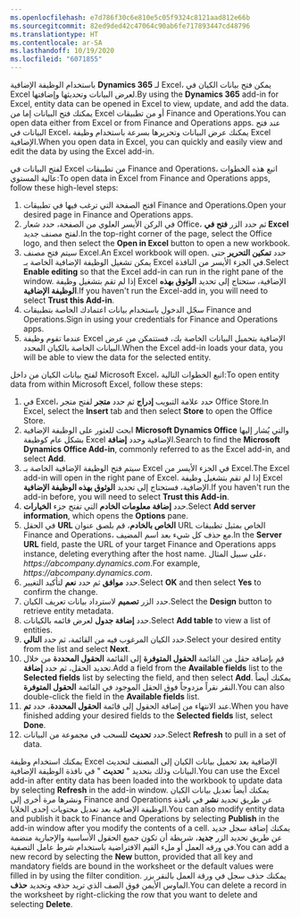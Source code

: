 ```yaml
---
ms.openlocfilehash: e7d786f30c6e810e5c05f9324c8121aad812e66b
ms.sourcegitcommit: 82ed9ded42c47064c90ab6fe717893447cd48796
ms.translationtype: HT
ms.contentlocale: ar-SA
ms.lasthandoff: 10/19/2020
ms.locfileid: "6071855"
---
```


<span data-ttu-id="1a977-101">باستخدام الوظيفة الإضافية **Dynamics 365** لـ Excel، يمكن فتح بيانات الكيان في Excel لعرض البيانات وتحديثها وإضافتها.</span><span class="sxs-lookup"><span data-stu-id="1a977-101">By using the **Dynamics 365** add-in for Excel, entity data can be opened in Excel to view, update, and add the data.</span></span> <span data-ttu-id="1a977-102">يمكنك فتح البيانات إما من Excel أو من تطبيقات Finance and Operations.</span><span class="sxs-lookup"><span data-stu-id="1a977-102">You can open data either from Excel or from Finance and Operations apps.</span></span> <span data-ttu-id="1a977-103">عند فتح البيانات في Excel، يمكنك عرض البيانات وتحريرها بسرعة باستخدام وظيفة Excel الإضافية.</span><span class="sxs-lookup"><span data-stu-id="1a977-103">When you open data in Excel, you can quickly and easily view and edit the data by using the Excel add-in.</span></span>

<span data-ttu-id="1a977-104">لفتح البيانات في Excel من تطبيقات Finance and Operations، اتبع هذه الخطوات عالية المستوي:</span><span class="sxs-lookup"><span data-stu-id="1a977-104">To open data in Excel from Finance and Operations apps, follow these high-level steps:</span></span>

1.  <span data-ttu-id="1a977-105">افتح الصفحة التي ترغب فيها في تطبيقات Finance and Operations.</span><span class="sxs-lookup"><span data-stu-id="1a977-105">Open your desired page in Finance and Operations apps.</span></span>
2.  <span data-ttu-id="1a977-106">في الركن الأيسر العلوي من الصفحة، حدد شعار Office، ثم حدد الزر **فتح في Excel** لفتح مصنف جديد.</span><span class="sxs-lookup"><span data-stu-id="1a977-106">In the top-right corner of the page, select the Office logo, and then select the **Open in Excel** button to open a new workbook.</span></span>
3.  <span data-ttu-id="1a977-107">سيتم فتح مصنف Excel.</span><span class="sxs-lookup"><span data-stu-id="1a977-107">An Excel workbook will open.</span></span> <span data-ttu-id="1a977-108">حدد **تمكين التحرير** حتى يمكن تشغيل الوظيفة الإضافية الخاصة بـ Excel في الجزء الأيسر من النافذة.</span><span class="sxs-lookup"><span data-stu-id="1a977-108">Select **Enable editing** so that the Excel add-in can run in the right pane of the window.</span></span> <span data-ttu-id="1a977-109">إذا لم تقم بتشغيل وظيفة Excel الإضافية، ستحتاج إلى تحديد **الوثوق بهذه الوظيفة الإضافية**.</span><span class="sxs-lookup"><span data-stu-id="1a977-109">If you haven't run the Excel-add in, you will need to select **Trust this Add-in**.</span></span>
4.  <span data-ttu-id="1a977-110">سجّل الدخول باستخدام بيانات اعتمادك الخاصة بتطبيقات Finance and Operations.</span><span class="sxs-lookup"><span data-stu-id="1a977-110">Sign in using your credentials for Finance and Operations apps.</span></span>
5.  <span data-ttu-id="1a977-111">عندما تقوم وظيفة Excel الإضافية بتحميل البيانات الخاصة بك، فستتمكن من عرض البيانات الخاصة بالكيان المحدد.</span><span class="sxs-lookup"><span data-stu-id="1a977-111">When the Excel add-in loads your data, you will be able to view the data for the selected entity.</span></span>

<span data-ttu-id="1a977-112">لفتح بيانات الكيان من داخل Microsoft Excel، اتبع الخطوات التالية:</span><span class="sxs-lookup"><span data-stu-id="1a977-112">To open entity data from within Microsoft Excel, follow these steps:</span></span>

1.  <span data-ttu-id="1a977-113">في Excel، حدد علامة التبويب **إدراج** ثم حدد **متجر** لفتح متجر Office Store.</span><span class="sxs-lookup"><span data-stu-id="1a977-113">In Excel, select the **Insert** tab and then select **Store** to open the Office Store.</span></span>
2.  <span data-ttu-id="1a977-114">ابحث للعثور على الوظيفة الإضافية **Microsoft Dynamics Office** والتي يُشار إليها بشكل عام كوظيفة Excel الإضافية وحدد **إضافة**.</span><span class="sxs-lookup"><span data-stu-id="1a977-114">Search to find the **Microsoft Dynamics Office Add-in**, commonly referred to as the Excel add-in, and select **Add**.</span></span>
3.  <span data-ttu-id="1a977-115">سيتم فتح الوظيفة الإضافية الخاصة بـ Excel في الجزء الأيسر من Excel.</span><span class="sxs-lookup"><span data-stu-id="1a977-115">The Excel add-in will open in the right pane of Excel.</span></span> <span data-ttu-id="1a977-116">إذا لم تقم بتشغيل وظيفة Excel الإضافية، فستحتاج إلى تحديد **الوثوق بهذه الوظيفة الإضافية**.</span><span class="sxs-lookup"><span data-stu-id="1a977-116">If you haven't run the add-in before, you will need to select **Trust this Add-in**.</span></span>
4.  <span data-ttu-id="1a977-117">حدد **إضافة معلومات الخادم** التي تفتح جزء **الخيارات**.</span><span class="sxs-lookup"><span data-stu-id="1a977-117">Select **Add server information**, which opens the **Options** pane.</span></span>
5.  <span data-ttu-id="1a977-118">في الحقل **URL الخاص بالخادم**، قم بلصق عنوان URL الخاص بمثيل تطبيقات Finance and Operations، مع حذف كل شيء بعد اسم المضيف.</span><span class="sxs-lookup"><span data-stu-id="1a977-118">In the **Server URL** field, paste the URL of your target Finance and Operations apps instance, deleting everything after the host name.</span></span> <span data-ttu-id="1a977-119">على سبيل المثال، *https:\//abcompany.dynamics.com*.</span><span class="sxs-lookup"><span data-stu-id="1a977-119">For example, *https:\//abcompany.dynamics.com*.</span></span>
6.  <span data-ttu-id="1a977-120">حدد **موافق** ثم حدد **نعم** لتأكيد التغيير.</span><span class="sxs-lookup"><span data-stu-id="1a977-120">Select **OK** and then select **Yes** to confirm the change.</span></span>
7.  <span data-ttu-id="1a977-121">حدد الزر **تصميم** لاسترداد بيانات تعريف الكيان.</span><span class="sxs-lookup"><span data-stu-id="1a977-121">Select the **Design** button to retrieve entity metadata.</span></span>
8.  <span data-ttu-id="1a977-122">حدد **إضافة جدول** لعرض قائمه بالكيانات.</span><span class="sxs-lookup"><span data-stu-id="1a977-122">Select **Add table** to view a list of entities.</span></span>
9.  <span data-ttu-id="1a977-123">حدد الكيان المرغوب فيه من القائمة، ثم حدد **التالي**.</span><span class="sxs-lookup"><span data-stu-id="1a977-123">Select your desired entity from the list and select **Next**.</span></span>
10. <span data-ttu-id="1a977-124">قم بإضافة حقل من القائمة **الحقول المتوفرة** إلى القائمة **الحقول المحددة** من خلال تحديد الحقل، ثم حدد **إضافة**.</span><span class="sxs-lookup"><span data-stu-id="1a977-124">Add a field from the **Available fields** list to the **Selected fields** list by selecting the field, and then select **Add**.</span></span> <span data-ttu-id="1a977-125">يمكنك أيضاً النقر نقراً مزدوجاً فوق الحقل الموجود في القائمة **الحقول المتوفرة**.</span><span class="sxs-lookup"><span data-stu-id="1a977-125">You can also double-click the field in the **Available fields** list.</span></span>
11. <span data-ttu-id="1a977-126">عند الانتهاء من إضافة الحقول إلى قائمة **الحقول المحددة**، حدد **تم**.</span><span class="sxs-lookup"><span data-stu-id="1a977-126">When you have finished adding your desired fields to the **Selected fields** list, select **Done**.</span></span>
12. <span data-ttu-id="1a977-127">حدد **تحديث** للسحب في مجموعة من البيانات.</span><span class="sxs-lookup"><span data-stu-id="1a977-127">Select **Refresh** to pull in a set of data.</span></span>

<span data-ttu-id="1a977-128">يمكنك استخدام وظيفة Excel الإضافية بعد تحميل بيانات الكيان إلى المصنف لتحديث البيانات وذلك بتحديد " **تحديث** " في نافذة الوظيفة الإضافية.</span><span class="sxs-lookup"><span data-stu-id="1a977-128">You can use the Excel add-in after entity data has been loaded into the workbook to update data by selecting **Refresh** in the add-in window.</span></span> <span data-ttu-id="1a977-129">يمكنك أيضاً تعديل بيانات الكيان ونشرها مرة أخرى إلى Finance and Operations عن طريق تحديد **نشر** في نافذة الوظيفة الإضافية بعد تعديل محتويات إحدى الخلايا.</span><span class="sxs-lookup"><span data-stu-id="1a977-129">You can also modify entity data and publish it back to Finance and Operations by selecting **Publish** in the add-in window after you modify the contents of a cell.</span></span> <span data-ttu-id="1a977-130">يمكنك إضافة سجل جديد عن طريق تحديد الزر **جديد**، شريطة أن تكون جميع الحقول الأساسية والإجبارية منضمة في ورقه العمل أو ملء القيم الافتراضية باستخدام شرط عامل التصفية.</span><span class="sxs-lookup"><span data-stu-id="1a977-130">You can add a new record by selecting the **New** button, provided that all key and mandatory fields are bound in the worksheet or the default values were filled in by using the filter condition.</span></span> <span data-ttu-id="1a977-131">يمكنك حذف سجل في ورقة العمل بالنقر بزر الماوس الأيمن فوق الصف الذي تريد حذفه وتحديد **حذف**.</span><span class="sxs-lookup"><span data-stu-id="1a977-131">You can delete a record in the worksheet by right-clicking the row that you want to delete and selecting **Delete**.</span></span> 


